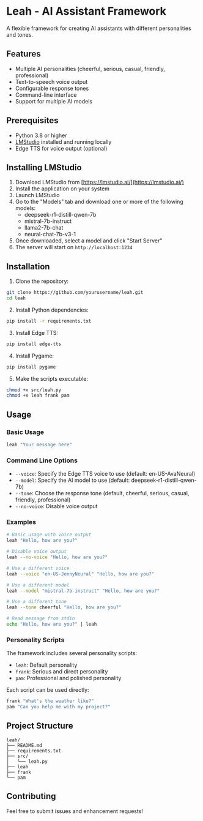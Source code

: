 # Leah - AI Assistant Framework

A flexible framework for creating AI assistants with different personalities and tones.

## Features

- Multiple AI personalities (cheerful, serious, casual, friendly, professional)
- Text-to-speech voice output
- Configurable response tones
- Command-line interface
- Support for multiple AI models

## Prerequisites

- Python 3.8 or higher
- [LMStudio](https://lmstudio.ai/) installed and running locally
- Edge TTS for voice output (optional)

## Installing LMStudio

1. Download LMStudio from [https://lmstudio.ai/](https://lmstudio.ai/)
2. Install the application on your system
3. Launch LMStudio
4. Go to the "Models" tab and download one or more of the following models:
   - deepseek-r1-distill-qwen-7b
   - mistral-7b-instruct
   - llama2-7b-chat
   - neural-chat-7b-v3-1
5. Once downloaded, select a model and click "Start Server"
6. The server will start on `http://localhost:1234`

## Installation

1. Clone the repository:
```bash
git clone https://github.com/yourusername/leah.git
cd leah
```

2. Install Python dependencies:
```bash
pip install -r requirements.txt
```

3. Install Edge TTS:
```bash
pip install edge-tts
```

4. Install Pygame:
```bash
pip install pygame
```

5. Make the scripts executable:
```bash
chmod +x src/leah.py
chmod +x leah frank pam
```

## Usage

### Basic Usage

```bash
leah "Your message here"
```

### Command Line Options

- `--voice`: Specify the Edge TTS voice to use (default: en-US-AvaNeural)
- `--model`: Specify the AI model to use (default: deepseek-r1-distill-qwen-7b)
- `--tone`: Choose the response tone (default, cheerful, serious, casual, friendly, professional)
- `--no-voice`: Disable voice output

### Examples

```bash
# Basic usage with voice output
leah "Hello, how are you?"

# Disable voice output
leah --no-voice "Hello, how are you?"

# Use a different voice
leah --voice "en-US-JennyNeural" "Hello, how are you?"

# Use a different model
leah --model "mistral-7b-instruct" "Hello, how are you?"

# Use a different tone
leah --tone cheerful "Hello, how are you?"

# Read message from stdin
echo "Hello, how are you?" | leah
```

### Personality Scripts

The framework includes several personality scripts:

- `leah`: Default personality
- `frank`: Serious and direct personality
- `pam`: Professional and polished personality

Each script can be used directly:
```bash
frank "What's the weather like?"
pam "Can you help me with my project?"
```

## Project Structure

```
leah/
├── README.md
├── requirements.txt
├── src/
│   └── leah.py
├── leah
├── frank
└── pam
```

## Contributing

Feel free to submit issues and enhancement requests!